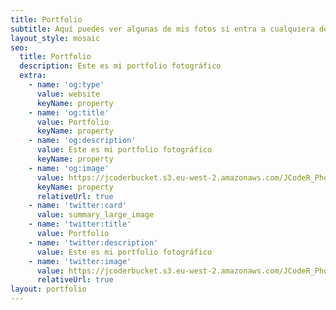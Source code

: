 ```yaml
---
title: Portfolio
subtitle: Aquí puedes ver algunas de mis fotos si entra a cualquiera de ellas podrá ver más información.
layout_style: mosaic
seo:
  title: Portfolio
  description: Este es mi portfolio fotográfico
  extra:
    - name: 'og:type'
      value: website
      keyName: property
    - name: 'og:title'
      value: Portfolio
      keyName: property
    - name: 'og:description'
      value: Este es mi portfolio fotográfico
      keyName: property
    - name: 'og:image'
      value: https://jcoderbucket.s3.eu-west-2.amazonaws.com/JCodeR_Photography/photo2.jpg
      keyName: property
      relativeUrl: true
    - name: 'twitter:card'
      value: summary_large_image
    - name: 'twitter:title'
      value: Portfolio
    - name: 'twitter:description'
      value: Este es mi portfolio fotográfico
    - name: 'twitter:image'
      value: https://jcoderbucket.s3.eu-west-2.amazonaws.com/JCodeR_Photography/photo2.jpg
      relativeUrl: true
layout: portfolio
---
```

